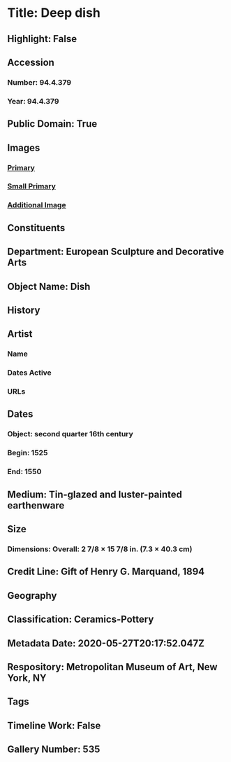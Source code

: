# Title: Deep dish
## Highlight: False
## Accession
### Number: 94.4.379
### Year: 94.4.379
## Public Domain: True
## Images
### [Primary](https://images.metmuseum.org/CRDImages/es/original/SFES2463D.jpg)
### [Small Primary](https://images.metmuseum.org/CRDImages/es/web-large/SFES2463D.jpg)
### [Additional Image](https://images.metmuseum.org/CRDImages/es/original/523.jpg)
## Constituents
## Department: European Sculpture and Decorative Arts
## Object Name: Dish
## History
## Artist
### Name
### Dates Active
### URLs
## Dates
### Object: second quarter 16th century
### Begin: 1525
### End: 1550
## Medium: Tin-glazed and luster-painted earthenware
## Size
### Dimensions: Overall: 2 7/8 × 15 7/8 in. (7.3 × 40.3 cm)
## Credit Line: Gift of Henry G. Marquand, 1894
## Geography
## Classification: Ceramics-Pottery
## Metadata Date: 2020-05-27T20:17:52.047Z
## Respository: Metropolitan Museum of Art, New York, NY
## Tags
## Timeline Work: False
## Gallery Number: 535
